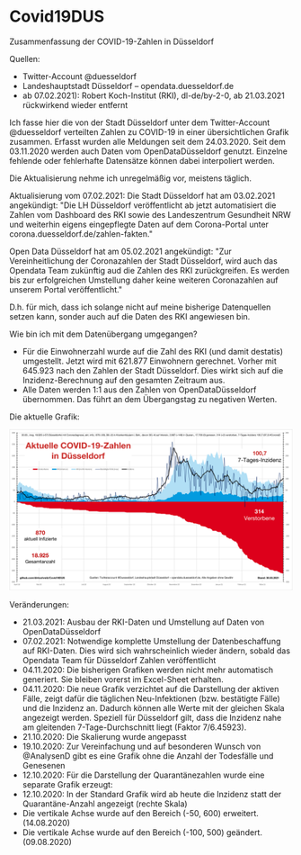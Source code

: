 # Covid19DUS

Zusammenfassung der COVID-19-Zahlen in Düsseldorf

Quellen:
- Twitter-Account @duesseldorf
- Landeshauptstadt Düsseldorf – opendata.duesseldorf.de
- ab 07.02.2021): Robert Koch-Institut (RKI), dl-de/by-2-0, ab 21.03.2021 rückwirkend wieder entfernt

Ich fasse hier die von der Stadt Düsseldorf unter dem Twitter-Account @duesseldorf verteilten Zahlen zu COVID-19 in einer übersichtlichen Grafik zusammen.
Erfasst wurden alle Meldungen seit dem 24.03.2020. Seit dem 03.11.2020 werden auch Daten vom OpenDataDüsseldorf genutzt. 
Einzelne fehlende oder fehlerhafte Datensätze können dabei interpoliert werden.  

Die Aktualisierung nehme ich unregelmäßig vor, meistens täglich.

Aktualisierung vom 07.02.2021:
Die Stadt Düsseldorf hat am 03.02.2021 angekündigt:
"Die LH Düsseldorf veröffentlicht ab jetzt automatisiert die Zahlen vom Dashboard des RKI sowie des Landeszentrum Gesundheit NRW und weiterhin eigens eingepflegte Daten auf dem Corona-Portal unter corona.duesseldorf.de/zahlen-fakten."

Open Data Düsseldorf hat am 05.02.2021 angekündigt: "Zur Vereinheitlichung der Coronazahlen der Stadt Düsseldorf, wird auch das Opendata Team zukünftig aud die Zahlen des RKI zurückgreifen. Es werden bis zur erfolgreichen Umstellung daher keine weiteren Coronazahlen auf unserem Portal veröffentlicht."

D.h. für mich, dass ich solange nicht auf meine bisherige Datenquellen setzen kann, sonder auch auf die Daten des RKI angewiesen bin.

Wie bin ich mit dem Datenübergang umgegangen?
- Für die Einwohnerzahl wurde auf die Zahl des RKI (und damit destatis) umgestellt. Jetzt wird mit 621.877 Einwohnern gerechnet. Vorher mit 645.923 nach den Zahlen der Stadt Düsseldorf. Dies wirkt sich auf die Inzidenz-Berechnung auf den gesamten Zeitraum aus.
- Alle Daten werden 1:1 aus den Zahlen von OpenDataDüsseldorf übernommen. Das führt an dem Übergangstag zu negativen Werten.

Die aktuelle Grafik:

![Aktuelle COVID-19-Zahlen für Düsseldorf](https://github.com/dirkschreib/Covid19DUS/blob/main/Covid19DUS_n.png)

Veränderungen:
- 21.03.2021: Ausbau der RKI-Daten und Umstellung auf Daten von OpenDataDüsseldorf
- 07.02.2021: Notwendige komplette Umstellung der Datenbeschaffung auf RKI-Daten. Dies wird sich wahrscheinlich wieder ändern, sobald das Opendata Team für Düsseldorf Zahlen veröffentlicht
- 04.11.2020: Die bisherigen Grafiken werden nicht mehr automatisch generiert. Sie bleiben vorerst im Excel-Sheet erhalten.
- 04.11.2020: Die neue Grafik verzichtet auf die Darstellung der aktiven Fälle, zeigt dafür die täglichen Neu-Infektionen (bzw. bestätigte Fälle) und die Inzidenz an. Dadurch können alle Werte mit der gleichen Skala angezeigt werden. Speziell für Düsseldorf gilt, dass die Inzidenz nahe am gleitenden 7-Tage-Durchschnitt liegt (Faktor 7/6.45923).
- 21.10.2020: Die Skalierung wurde angepasst
- 19.10.2020: Zur Vereinfachung und auf besonderen Wunsch von @AnalysenD gibt es eine Grafik ohne die Anzahl der Todesfälle und Genesenen
- 12.10.2020: Für die Darstellung der Quarantänezahlen wurde eine separate Grafik erzeugt:  
- 12.10.2020: In der Standard Grafik wird ab heute die Inzidenz statt der Quarantäne-Anzahl angezeigt (rechte Skala)
- Die vertikale Achse wurde auf den Bereich (-50, 600) erweitert. (14.08.2020)
- Die vertikale Achse wurde auf den Bereich (-100, 500) geändert. (09.08.2020)
